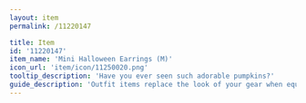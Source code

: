 ```yaml
---
layout: item
permalink: /11220147

title: Item
id: '11220147'
item_name: 'Mini Halloween Earrings (M)'
icon_url: 'item/icon/11250020.png'
tooltip_description: 'Have you ever seen such adorable pumpkins?'
guide_description: 'Outfit items replace the look of your gear when equipped.'
---
```

